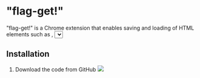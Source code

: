 # "flag-get!"

"flag-get!" is a Chrome extension that enables saving and loading of HTML elements such as <text>, <select> & <radio>. The extension is developed based on Chrome Extension Manifest V3.

## Installation
1. Download the code from GitHub ![](https://raw.githubusercontent.com/llano1025/radioButtonLoader/main/readme/installation_2_git.PNG)


